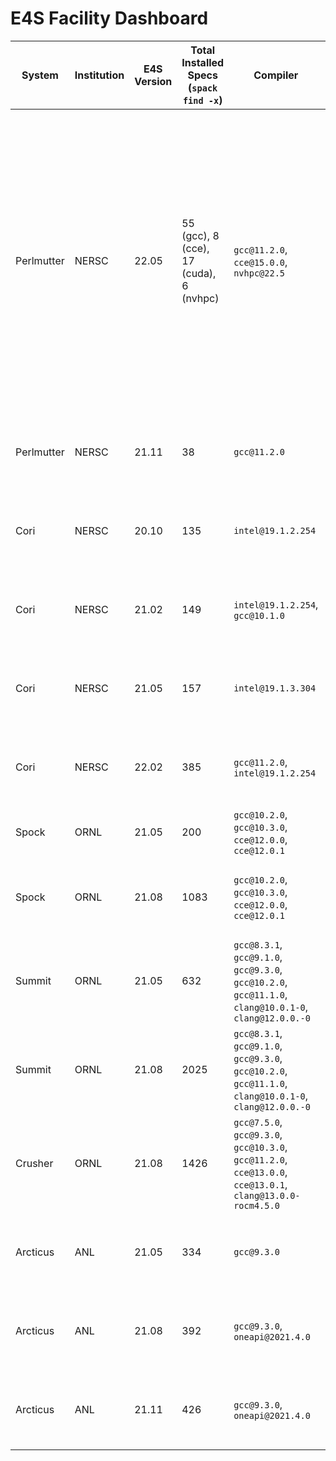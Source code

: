 # E4S Facility Dashboard

System  | Institution | E4S Version          | Total Installed Specs (`spack find -x`) | Compiler                                                                                                   | Spack Commit or branch                                                                                                              | Spack.yaml                                                                                                                                                                                                                                                                                                                                                                                                                                                                                                                                                                                                                                                                                                                                                                                                                   | `spack find` File |
------- | ----------- | -------------------- |-----------------------------------------|------------------------------------------------------------------------------------------------------------|-------------------------------------------------------------------------------------------------------------------------------------|------------------------------------------------------------------------------------------------------------------------------------------------------------------------------------------------------------------------------------------------------------------------------------------------------------------------------------------------------------------------------------------------------------------------------------------------------------------------------------------------------------------------------------------------------------------------------------------------------------------------------------------------------------------------------------------------------------------------------------------------------------------------------------------------------------------------------| --------------- |
Perlmutter | NERSC | 22.05 | 55 (gcc), 8 (cce), 17 (cuda), 6 (nvhpc) | `gcc@11.2.0`, `cce@15.0.0`, `nvhpc@22.5`                                                                   |   [https://github.com/spack/spack/tree/e4s-22.05](https://github.com/spack/spack/tree/e4s-22.05)                                      | [https://github.com/spack/spack-configs/blob/main/NERSC/perlmutter/e4s-22.05/prod/gcc/spack.yaml](https://github.com/spack/spack-configs/blob/main/NERSC/perlmutter/e4s-22.05/prod/gcc/spack.yaml)<br>[https://github.com/spack/spack-configs/blob/main/NERSC/perlmutter/e4s-22.05/prod/cce/spack.yaml](https://github.com/spack/spack-configs/blob/main/NERSC/perlmutter/e4s-22.05/prod/cce/spack.yaml)<br> [https://github.com/spack/spack-configs/blob/main/NERSC/perlmutter/e4s-22.05/prod/nvhpc/spack.yaml](https://github.com/spack/spack-configs/blob/main/NERSC/perlmutter/e4s-22.05/prod/nvhpc/spack.yaml)<br> [https://github.com/spack/spack-configs/blob/main/NERSC/perlmutter/e4s-22.05/prod/cuda/spack.yaml](https://github.com/spack/spack-configs/blob/main/NERSC/perlmutter/e4s-22.05/prod/cuda/spack.yaml) | [https://github.com/spack/spack-configs/blob/main/NERSC/perlmutter/e4s-22.05/gcc.txt](https://github.com/spack/spack-configs/blob/main/NERSC/perlmutter/e4s-22.05/gcc.txt)<br> [https://github.com/spack/spack-configs/blob/main/NERSC/perlmutter/e4s-22.05/cce.txt](https://github.com/spack/spack-configs/blob/main/NERSC/perlmutter/e4s-22.05/cce.txt)<br> [https://github.com/spack/spack-configs/blob/main/NERSC/perlmutter/e4s-22.05/nvhpc.txt](https://github.com/spack/spack-configs/blob/main/NERSC/perlmutter/e4s-22.05/nvhpc.txt)<br> [https://github.com/spack/spack-configs/blob/main/NERSC/perlmutter/e4s-22.05/cuda.txt](https://github.com/spack/spack-configs/blob/main/NERSC/perlmutter/e4s-22.05/cuda.txt) |
Perlmutter | NERSC | 21.11 | 38                                      | `gcc@11.2.0`                                                                                               | [https://github.com/spack/spack/tree/e4s-21.11](https://github.com/spack/spack/tree/e4s-21.11)                                      | [https://github.com/spack/spack-configs/blob/main/NERSC/perlmutter/e4s-21.11/spack.yaml](https://github.com/spack/spack-configs/blob/main/NERSC/perlmutter/e4s-21.11/spack.yaml)                                                                                                                                                                                                                                                                                                                                                                                                                                                                                                                                                                                                                                             | [https://github.com/spack/spack-configs/blob/main/NERSC/perlmutter/e4s-21.11/e4s-21.11.txt](https://github.com/spack/spack-configs/blob/main/NERSC/perlmutter/e4s-21.11/e4s-21.11.txt)
Cori | NERSC  | 20.10 | 135                                     | `intel@19.1.2.254`                                                                                         | [e1e0bbb4cbe11a3f0d7e50466ffa86071ee653b7](https://github.com/spack/spack/commit/e1e0bbb4cbe11a3f0d7e50466ffa86071ee653b7)          | [https://github.com/spack/spack-configs/blob/master/NERSC/cori/e4s-20.10/spack.yaml](https://github.com/spack/spack-configs/blob/master/NERSC/cori/e4s-20.10/spack.yaml)                                                                                                                                                                                                                                                                                                                                                                                                                                                                                                                                                                                                                                                     | [https://github.com/spack/spack-configs/blob/master/NERSC/cori/e4s-20.10/e4s-20.10.txt](https://github.com/spack/spack-configs/blob/master/NERSC/cori/e4s-20.10/e4s-20.10.txt)
Cori | NERSC | 21.02 | 149                                     | `intel@19.1.2.254`, `gcc@10.1.0`                                                                           | [b56d65fce5f4743a23399f0cde006bed1b52d53d](https://github.com/spack/spack/commit/b56d65fce5f4743a23399f0cde006bed1b52d53d)          | [https://github.com/spack/spack-configs/blob/main/NERSC/cori/e4s-21.02/spack.yaml](https://github.com/spack/spack-configs/blob/main/NERSC/cori/e4s-21.02/spack.yaml)                                                                                                                                                                                                                                                                                                                                                                                                                                                                                                                                                                                                                                                         | [https://github.com/spack/spack-configs/blob/main/NERSC/cori/e4s-21.02/e4s-21.02.txt](https://github.com/spack/spack-configs/blob/main/NERSC/cori/e4s-21.02/e4s-21.02.txt)
Cori | NERSC | 21.05 | 157                                     | `intel@19.1.3.304`                                                                                         | [https://github.com/spack/spack/tree/e4s-21.05](https://github.com/spack/spack/tree/e4s-21.05)                                      | [https://github.com/spack/spack-configs/blob/main/NERSC/cori/e4s-21.05/spack.yaml](https://github.com/spack/spack-configs/blob/main/NERSC/cori/e4s-21.05/spack.yaml)                                                                                                                                                                                                                                                                                                                                                                                                                                                                                                                                                                                                                                                         | [https://github.com/spack/spack-configs/blob/main/NERSC/cori/e4s-21.05/e4s-21.05.txt](https://github.com/spack/spack-configs/blob/main/NERSC/cori/e4s-21.05/e4s-21.05.txt)
Cori | NERSC | 22.02 | 385                                     | `gcc@11.2.0`, `intel@19.1.2.254`                                                                           | [https://github.com/spack/spack/tree/e4s-22.02](https://github.com/spack/spack/tree/e4s-22.02)                                      | [https://github.com/spack/spack-configs/blob/main/NERSC/cori/e4s-22.02/spack.yaml](https://github.com/spack/spack-configs/blob/main/NERSC/cori/e4s-22.02/spack.yaml)                                                                                                                                                                                                                                                                                                                                                                                                                                                                                                                                                                                                                                                         | [https://github.com/spack/spack-configs/blob/main/NERSC/cori/e4s-22.02/e4s-22.02.txt](https://github.com/spack/spack-configs/blob/main/NERSC/cori/e4s-22.02/e4s-22.02.txt)
Spock  | ORNL | 21.05 | 200                                     | `gcc@10.2.0`, `gcc@10.3.0`, `cce@12.0.0`, `cce@12.0.1`                                                     | [v0.16.1](https://github.com/spack/spack/tree/v0.16.1)                                                                              |                                                                                                                                                                                                                                                                                                                                                                                                                                                                                                                                                                                                                                                                                                                                                                                                                              |
Spock  | ORNL | 21.08 | 1083                                    | `gcc@10.2.0`, `gcc@10.3.0`, `cce@12.0.0`, `cce@12.0.1`                                                     | [v0.16.3](https://github.com/spack/spack/tree/v0.16.3)                                                                              | [https://github.com/spack/spack-configs/blob/main/OLCF/spock/spack.yaml](https://github.com/spack/spack-configs/blob/main/OLCF/spock/spack.yaml)                                                                                                                                                                                                                                                                                                                                                                                                                                                                                                                                                                                                                                                                             | [https://github.com/spack/spack-configs/blob/main/OLCF/spock/e4s-21.08.txt](https://github.com/spack/spack-configs/blob/main/OLCF/spock/e4s-21.08.txt)
Summit | ORNL | 21.05 | 632                                     | `gcc@8.3.1`, `gcc@9.1.0`, `gcc@9.3.0`, `gcc@10.2.0`, `gcc@11.1.0`, `clang@10.0.1-0`, `clang@12.0.0.-0`     |                                                                                                                                     |                                                                                                                                                                                                                                                                                                                                                                                                                                                                                                                                                                                                                                                                                                                                                                                                                              |
Summit | ORNL | 21.08 | 2025                                    | `gcc@8.3.1`, `gcc@9.1.0`, `gcc@9.3.0`, `gcc@10.2.0`, `gcc@11.1.0`, `clang@10.0.1-0`, `clang@12.0.0.-0`     | 0.16.2-4678-9effe1400f                                                                                                              | [https://github.com/spack/spack-configs/blob/main/OLCF/summit/spack.yaml](https://github.com/spack/spack-configs/blob/main/OLCF/summit/spack.yaml)                                                                                                                                                                                                                                                                                                                                                                                                                                                                                                                                                                                                                                                                           | [https://github.com/spack/spack-configs/blob/main/OLCF/summit/e4s-21.08.txt](https://github.com/spack/spack-configs/blob/main/OLCF/summit/e4s-21.08.txt)
Crusher | ORNL | 21.08 | 1426                                    | `gcc@7.5.0`, `gcc@9.3.0`, `gcc@10.3.0`, `gcc@11.2.0`, `cce@13.0.0`, `cce@13.0.1`, `clang@13.0.0-rocm4.5.0` | [0add25a508f7b78a5a7ea5a6129388a6ed29a993](https://github.com/mpbelhorn/olcf-spack/commit/0add25a508f7b78a5a7ea5a6129388a6ed29a993) | [https://github.com/spack/spack-configs/blob/main/OLCF/crusher/spack.yaml](https://github.com/spack/spack-configs/blob/main/OLCF/crusher/spack.yaml)                                                                                                                                                                                                                                                                                                                                                                                                                                                                                                                                                                                                                                                                         | [https://github.com/spack/spack-configs/blob/main/OLCF/crusher/e4s-21.08.txt](https://github.com/spack/spack-configs/blob/main/OLCF/crusher/e4s-21.08.txt)
Arcticus | ANL | 21.05 | 334                                     | `gcc@9.3.0`                                                                                                | [https://github.com/spack/spack/tree/e4s-21.05](https://github.com/spack/spack/tree/e4s-21.05)                                      | [https://github.com/spack/spack-configs/blob/main/ANL/JLSE/Arcticus/E4S-21.05/spack.yaml](https://github.com/spack/spack-configs/blob/main/ANL/JLSE/Arcticus/E4S-21.05/spack.yaml)                                                                                                                                                                                                                                                                                                                                                                                                                                                                                                                                                                                                                                           | [https://github.com/spack/spack-configs/blob/main/ANL/JLSE/Arcticus/E4S-21.05/e4s-21.05.txt](https://github.com/spack/spack-configs/blob/main/ANL/JLSE/Arcticus/E4S-21.05/e4s-21.05.txt)
Arcticus | ANL | 21.08 | 392                                     | `gcc@9.3.0`, `oneapi@2021.4.0`                                                                             | [https://github.com/spack/spack/tree/e4s-21.08](https://github.com/spack/spack/tree/e4s-21.08)                                      | [https://github.com/spack/spack-configs/blob/main/ANL/JLSE/Arcticus/E4S-21.08/prod/spack.yaml](https://github.com/spack/spack-configs/blob/main/ANL/JLSE/Arcticus/E4S-21.08/prod/spack.yaml)                                                                                                                                                                                                                                                                                                                                                                                                                                                                                                                                                                                                                                 | [https://github.com/spack/spack-configs/blob/main/ANL/JLSE/Arcticus/E4S-21.08/e4s-21.08.txt](https://github.com/spack/spack-configs/blob/main/ANL/JLSE/Arcticus/E4S-21.08/e4s-21.08.txt)
Arcticus | ANL | 21.11 | 426                                     | `gcc@9.3.0`, `oneapi@2021.4.0`                                                                             | [https://github.com/spack/spack/tree/e4s-21.11](https://github.com/spack/spack/tree/e4s-21.11)                                      | [https://github.com/spack/spack-configs/blob/main/ANL/JLSE/Arcticus/E4S-21.11/prod/spack.yaml](https://github.com/spack/spack-configs/blob/main/ANL/JLSE/Arcticus/E4S-21.11/prod/spack.yaml)                                                                                                                                                                                                                                                                                                                                                                                                                                                                                                                                                                                                                                 | [https://github.com/spack/spack-configs/blob/main/ANL/JLSE/Arcticus/E4S-21.11/e4s-21.11.txt](https://github.com/spack/spack-configs/blob/main/ANL/JLSE/Arcticus/E4S-21.11/e4s-21.11.txt)
